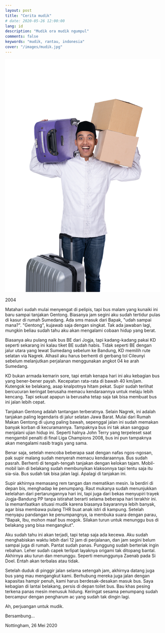 ```yaml
---
layout: post
title: "Cerita mudik"
# date: 2020-05-26 12:00:00
lang: id
description: "Mudik ora mudik ngumpul"
comments: false
keywords: "mudik, rantau, indonesia"
cover: "/images/mudik.jpg"
--- 
```


<img src="/images/mudik.jpg" alt="Seorang bapak mengangkut barang untuk mudik">

2004 

Matahari sudah mulai menyengat di pelipis, tapi bus malam yang kunaiki ini baru sampai tanjakan Gentong. Biasanya jam segini aku sudah tertidur pulas di kasur di rumah Sumedang. Ada sms masuk dari Bapak, "udah sampai mana?". "Gentong", kujawab saja dengan singkat. Tak ada jawaban lagi, mungkin beliau sudah tahu aku akan mengalami cobaan hidup yang berat.

Biasanya aku pulang naik bus BE dari Jogja, tapi kadang-kadang pakai KD seperti sekarang ini kalau tiket BE sudah habis. Tidak seperti BE dengan jalur utara yang lewat Sumedang sebelum ke Bandung, KD memilih rute selatan via Nagrek. Alhasil aku harus berhenti di gerbang tol Cileunyi sebelum melanjutkan perjalanan menggunakan angkot 04 ke arah Sumedang.

KD bukan armada kemarin sore, tapi entah kenapa hari ini aku kebagian bus yang bener-bener payah. Kecepatan rata-rata di bawah 40 km/jam. Kutengok ke belakang, asap knalpotnya hitam pekat. Supir sudah terlihat bercucuran keringat berusaha memacu kendaraannya untuk melaju lebih kencang. Tapi sekuat apapun ia berusaha tetap saja tak bisa membuat bus ini jalan lebih cepat.

Tanjakan Gentong adalah tantangan terberatnya. Selain Nagrek, ini adalah tanjakan paling legendaris di jalur selatan Jawa Barat. Mulai dari Rumah Makan Gentong di ujung paling bawah, sepenggal jalan ini sudah memakan banyak korban di kecuramannya. Tampaknya bus ini tak akan sanggup menjalani ujian hidup ini. Seperti halnya John Terry yang terpeleset saat mengambil penalti di final Liga Champions 2008, bus ini pun tampaknya akan mengalami nasib tragis yang sama. 

Benar saja, setelah mencoba beberapa saat dengan nafas ngos-ngosan, pak supir malang sudah menyerah memacu kendaraannya. Bus sudah pasrah. Berhenti di tengah-tengah tanjakan dengan kelokan tajam. Mobil-mobil lain di belakang sudah membunyikan klaksonnya tapi tentu saja itu sia-sia. Bus sudah tak bisa jalan lagi. Apalagi di tanjakan ini. 

Supir akhirnya memasang rem tangan dan mematikan mesin. Ia berdiri di depan bis, menghadap ke penumpang. Raut mukanya sudah menunjukkan kelelahan dari pertarungannya hari ini, tapi juga dari bekas menyupiri trayek Jogja-Bandung PP tanpa istirahat berarti selama beberapa hari terakhir ini. Ia memanfaatkan situasi mudik karena biasanya bayarannya lebih banyak, agar bisa membawa pulang THR buat anak istri di kampung. Setelah menyapu pandangan ke penumpangnya, ia membuka suara dengan parau, "Bapak, Ibu, mohon maaf bus mogok. Silakan turun untuk menunggu bus di belakang yang bisa mengangkut".

Aku sudah tahu ini akan terjadi, tapi tetap saja ada kecewa. Aku sudah menghabiskan waktu lebih dari 12 jam di perjalanan, dan jam segini belum sampai juga di rumah. Pantat sudah panas. Punggung sudah berteriak ingin rebahan. Leher sudah capek terlipat layaknya origami tak ditopang bantal. Akhirnya aku turun dan menunggu. Seperti menunggunya Zaenab pada Si Doel. Entah akan terbalas atau tidak.

Setelah duduk di pinggir jalan selama setengah jam, akhirnya datang juga bus yang mau mengangkut kami. Berhubung mereka juga jalan dengan kapasitas hampir penuh, kami harus berdesak-desakan masuk bus. Saya kebagian di lantai belakang, persis di depan toilet bus. Bau khas pesing terkena panas mesin menusuk hidung. Keringat sesama penumpang sudah bercampur dengan pengharum ac yang sudah tak dingin lagi.

Ah, perjuangan untuk mudik.


Bersambung...


Nottingham, 26 Mei 2020